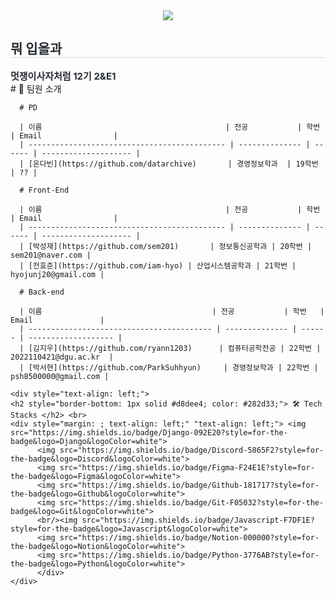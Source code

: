 <div align= "center">
    <img src="https://capsule-render.vercel.app/api?type=waving&color=0:b972e9,100:d9a7fb&height=180&text=Welcome%20to%202NE1!&animation=fadeIn&fontColor=000000&fontSize=60" />
    </div>
    <div style="text-align: left;"> 
    <h2 style="border-bottom: 1px solid #d8dee4; color: #282d33;"> 뭐 입을과 </h2>  
    <div style="font-weight: 700; font-size: 15px; text-align: left; color: #282d33;"> 멋쟁이사자처럼 12기 2&E1 </div> 
    </div>
    # 👋 팀원 소개

      # PD

      | 이름                                         | 전공           | 학번   | Email                |
      | -------------------------------------------- | -------------- | ------ | -------------------- |
      | [온다빈](https://github.com/datarchive)       | 경영정보학과  | 19학번 | ?? |

      # Front-End

      | 이름                                         | 전공           | 학번   | Email                |
      | -------------------------------------------- | -------------- | ------ | -------------------- |
      | [박성재](https://github.com/sem201)       | 정보통신공학과 | 20학번 | sem201@naver.com |
      | [전효준](https://github.com/iam-hyo) | 산업시스템공학과 | 21학번 | hyojunj20@gmail.com |

      # Back-end

      | 이름                                      | 전공           | 학번   | Email               |
      | ----------------------------------------- | -------------- | ------ | ------------------- |
      | [김지우](https://github.com/ryann1203)      | 컴퓨터공학전공 | 22학번 | 2022110421@dgu.ac.kr  |
      | [박서현](https://github.com/ParkSuhhyun)     | 경영정보학과 | 22학번 | psh8500000@gmail.com |

    <div style="text-align: left;">
    <h2 style="border-bottom: 1px solid #d8dee4; color: #282d33;"> 🛠️ Tech Stacks </h2> <br> 
    <div style="margin: ; text-align: left;" "text-align: left;"> <img src="https://img.shields.io/badge/Django-092E20?style=for-the-badge&logo=Django&logoColor=white">
          <img src="https://img.shields.io/badge/Discord-5865F2?style=for-the-badge&logo=Discord&logoColor=white">
          <img src="https://img.shields.io/badge/Figma-F24E1E?style=for-the-badge&logo=Figma&logoColor=white">
          <img src="https://img.shields.io/badge/Github-181717?style=for-the-badge&logo=Github&logoColor=white">
          <img src="https://img.shields.io/badge/Git-F05032?style=for-the-badge&logo=Git&logoColor=white">
          <br/><img src="https://img.shields.io/badge/Javascript-F7DF1E?style=for-the-badge&logo=Javascript&logoColor=white">
          <img src="https://img.shields.io/badge/Notion-000000?style=for-the-badge&logo=Notion&logoColor=white">
          <img src="https://img.shields.io/badge/Python-3776AB?style=for-the-badge&logo=Python&logoColor=white">
          </div>
    </div>
    
